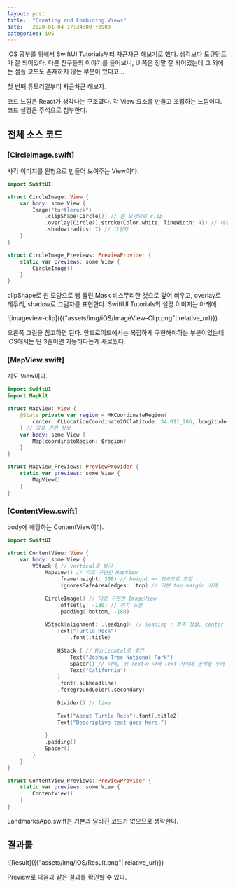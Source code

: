 ```yaml
---
layout: post
title:  "Creating and Combining Views"
date:   2020-01-04 17:34:00 +0900
categories: iOS
---
```

iOS 공부를 위해서 SwiftUI Tutorials부터 차근차근 해보기로 했다. 생각보다 도큐먼트가 잘 되어있다. 다른 친구들의 이야기를 들어보니, UI쪽은 정말 잘 되어있는데 그 외에는 샘플 코드도 존재하지 않는 부분이 있다고...

첫 번째 튜토리얼부터 차근차근 해보자.

코드 느낌은 React가 생각나는 구조였다. 각 View 요소를 만들고 조립하는 느낌이다. 코드 설명은 주석으로 첨부한다.

## 전체 소스 코드

### [CircleImage.swift]

사각 이미지를 원형으로 만들어 보여주는 View이다.

```swift
import SwiftUI

struct CircleImage: View {
    var body: some View {
        Image("turtlerock")
            .clipShape(Circle()) // 원 모양으로 clip
            .overlay(Circle().stroke(Color.white, lineWidth: 4)) // 테두리
            .shadow(radius: 7) // 그림자
    }
}

struct CircleImage_Previews: PreviewProvider {
    static var previews: some View {
        CircleImage()
    }
}
```

clipShape로 원 모양으로 뻥 뚫린 Mask 비스무리한 것으로 덮어 씌우고, overlay로 테두리, shadow로 그림자를 표현한다. SwiftUI Tutorials의 설명 이미지는 아래에.

![imageview-clip]({{"assets/img/iOS/ImageView-Clip.png"| relative_url}})


오른쪽 그림을 참고하면 된다. 안드로이드에서는 복잡하게 구현해야하는 부분이었는데 iOS에서는 단 3줄이면 가능하다는게 새로웠다.

### [MapView.swift]

지도 View이다.

```swift
import SwiftUI
import MapKit

struct MapView: View {
    @State private var region = MKCoordinateRegion(
        center: CLLocationCoordinate2D(latitude: 34.011_286, longitude: -116.166_868), span: MKCoordinateSpan(latitudeDelta: 0.2, longitudeDelta: 0.2)
    ) // 좌표 관련 정보
    var body: some View {
        Map(coordinateRegion: $region)
    }
}

struct MapView_Previews: PreviewProvider {
    static var previews: some View {
        MapView()
    }
}
```

### [ContentView.swift]

body에 해당하는 ContentView이다.

```swift
import SwiftUI

struct ContentView: View {
    var body: some View {
        VStack { // Vertical로 쌓기
            MapView() // 따로 구현한 MapView
                .frame(height: 300) // height => 300으로 조정
                .ignoresSafeArea(edges: .top) // 기본 top margin 삭제
            
            CircleImage() // 따로 구현한 ImageView
                .offset(y: -180) // 위치 조정
                .padding(.bottom, -180)
            
            VStack(alignment: .leading){ // leading : 좌측 정렬, center : 가운데 정렬, trailing : 우측 정렬
                Text("Turtle Rock")
                    .font(.title)
              
                HStack { // Horizontal로 쌓기
                    Text("Joshua Tree National Park")
                    Spacer() // 여백, 위 Text와 아래 Text 사이에 공백을 두어 펼쳐지도록 함
                    Text("California")
                }
                .font(.subheadline)
                .foregroundColor(.secondary)
                
                Divider() // line
                
                Text("About Turtle Rock").font(.title2)
                Text("Descriptive text goes here.")
                
            }
            .padding()
            Spacer()
        }
    }
}

struct ContentView_Previews: PreviewProvider {
    static var previews: some View {
        ContentView()
    }
}
```

LandmarksApp.swift는 기본과 달라진 코드가 없으므로 생략한다.

## 결과물

![Result]({{"assets/img/iOS/Result.png"| relative_url}})

Preview로 다음과 같은 결과를 확인할 수 있다.
